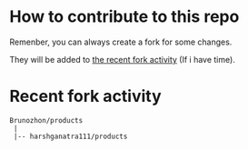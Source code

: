 # How to contribute to this repo

Remenber, you can always create a fork for some changes.

They will be added to [the recent fork activity](#recent-fork-activity) (If i have time).

# Recent fork activity

```
Brunozhon/products
 |
 |-- harshganatra111/products
```
